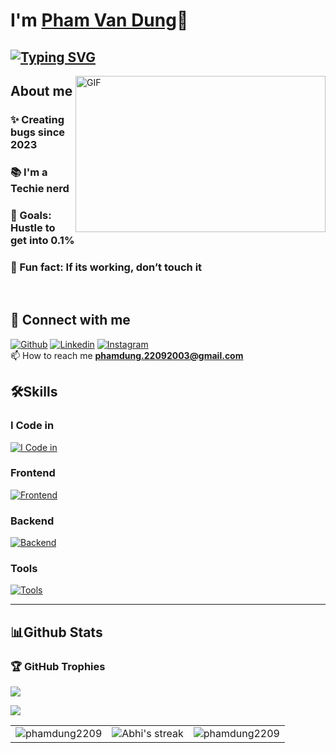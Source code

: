 # I'm [Pham Van Dung](https://github.com/phamdung2209)👋

## [![Typing SVG](https://readme-typing-svg.demolab.com?font=Fira+Code&pause=1000&width=435&lines=I'm+a+Full+Stack+Web+Developer;I'm+a+Techie+Nerd)](https://git.io/typing-svg)



<img align="right" height="250" width="400" alt="GIF" src="https://firebasestorage.googleapis.com/v0/b/storage-2a9f1.appspot.com/o/github-readme-img%2Fgiphy.gif?alt=media&token=e92f9416-8187-4ffa-a38c-47842be32451"/>

## About me
### ✨ Creating bugs since 2023
### 📚 I'm a Techie nerd
### 🎯 Goals: Hustle to get into 0.1%
### 🎲 Fun fact: If its working, don’t touch it

<br>

## 🚀 Connect with me
[![Github](https://skillicons.dev/icons?i=github)](https://github.com/phamdung2209)
[![Linkedin](https://skillicons.dev/icons?i=linkedin)](https://www.linkedin.com/in/phamdung2209/)
[![Instagram](https://skillicons.dev/icons?i=instagram)](https://www.instagram.com/phamdung.22092003)
<br>
📫 How to reach me **phamdung.22092003@gmail.com**

## 🛠️Skills
### I Code in

[![I Code in](https://skillicons.dev/icons?i=js,php,cs,java)](https://github.com/phamdung2209)


### Frontend
[![Frontend](https://skillicons.dev/icons?i=html,css,bootstrap,tailwind,js,react)](https://github.com/phamdung2209)

### Backend
[![Backend](https://skillicons.dev/icons?i=laravel,mysql,aws,gcp)](https://github.com/phamdung2209)

### Tools
[![Tools](https://skillicons.dev/icons?i=git,github,linux,docker,vscode,idea)](https://github.com/phamdung2209)

<hr>

## 📊Github Stats

<table>
  <tr>
    <td><img align="center" src="https://github-readme-stats.vercel.app/api?username=phamdung2209&show_icons=true&locale=en&theme=radical" alt="phamdung2209" /></td>
    <td><img align= "center" alt="Abhi's streak" src="https://github-readme-streak-stats.herokuapp.com/?user=phamdung2209&theme=radical"/></td>
    <td><img align="center" src="https://github-readme-stats.vercel.app/api/top-langs?username=phamdung2209&langs_count=10&show_icons=true&locale=en&theme=radical" alt="phamdung2209" /></td>
     
  </tr>


### 🏆 GitHub Trophies

![](https://github-profile-trophy.vercel.app/?username=phamdung2209&theme=radical&no-frame=false&no-bg=false&margin-w=4)

![](https://i.imgur.com/waxVImv.png)

<!-- 

<h2 align="center">
<img src="https://firebasestorage.googleapis.com/v0/b/storage-2a9f1.appspot.com/o/github-readme-img%2Fparty-parrot.gif?alt=media&token=27a30ea7-24f3-46db-97bd-69351d5411ea" width="31" height="31"/>
<img src="https://firebasestorage.googleapis.com/v0/b/storage-2a9f1.appspot.com/o/github-readme-img%2Fparty-parrot.gif?alt=media&token=27a30ea7-24f3-46db-97bd-69351d5411ea" width="31" height="31"/>
<img src="https://firebasestorage.googleapis.com/v0/b/storage-2a9f1.appspot.com/o/github-readme-img%2Fparty-parrot.gif?alt=media&token=27a30ea7-24f3-46db-97bd-69351d5411ea" width="31" height="31"/>
<img src="https://komarev.com/ghpvc/?username=phamdung2209&&style=round-square" align="center" />
<img src="https://firebasestorage.googleapis.com/v0/b/storage-2a9f1.appspot.com/o/github-readme-img%2Fparty-parrot-2.gif?alt=media&token=4d7be19e-492c-4f18-9ea2-3773989b2721" width="31" height="31"/>
<img src="https://firebasestorage.googleapis.com/v0/b/storage-2a9f1.appspot.com/o/github-readme-img%2Fparty-parrot-2.gif?alt=media&token=4d7be19e-492c-4f18-9ea2-3773989b2721" width="31" height="31"/>
<img src="https://firebasestorage.googleapis.com/v0/b/storage-2a9f1.appspot.com/o/github-readme-img%2Fparty-parrot-2.gif?alt=media&token=4d7be19e-492c-4f18-9ea2-3773989b2721" width="31" height="31"/>
</h2>


## 🏆 GitHub Trophies
![](https://github-profile-trophy.vercel.app/?username=phamdung2209&theme=dracula&no-frame=false&no-bg=false&margin-w=4) 

[![@Abhi's Holopin board](https://holopin.me/phamdung2209)](https://holopin.io/@keshavop)

-->

